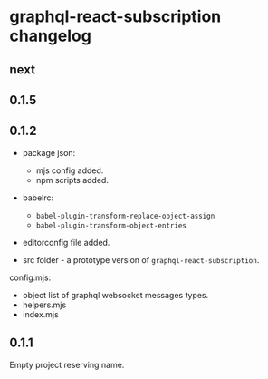 # graphql-react-subscription changelog

## next

## 0.1.5



## 0.1.2

* package json:
   * mjs config added.
   * npm scripts added.

* babelrc:
  - `babel-plugin-transform-replace-object-assign`
  - `babel-plugin-transform-object-entries`

* editorconfig file added.

* src folder - a prototype version of `graphql-react-subscription`.

config.mjs:
* object list of graphql websocket messages types.
* helpers.mjs
* index.mjs

## 0.1.1

Empty project reserving name.